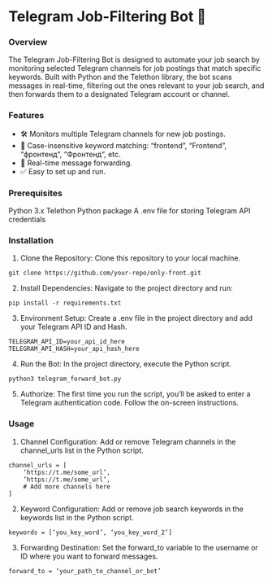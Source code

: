 # Telegram Job-Filtering Bot 🤖

### Overview
The Telegram Job-Filtering Bot is designed to automate your job search by monitoring selected Telegram channels for job postings that match specific keywords. Built with Python and the Telethon library, the bot scans messages in real-time, filtering out the ones relevant to your job search, and then forwards them to a designated Telegram account or channel.

### Features
* 🛠 Monitors multiple Telegram channels for new job postings.
* 🎯 Case-insensitive keyword matching: “frontend”, “Frontend”, “фронтенд“, “Фронтенд“, etc.
* 🔄 Real-time message forwarding.
* ✅ Easy to set up and run.

### Prerequisites
Python 3.x
Telethon Python package
A .env file for storing Telegram API credentials

### Installation

1. Clone the Repository: Clone this repository to your local machine.

```
git clone https://github.com/your-repo/only-front.git
```
2. Install Dependencies: Navigate to the project directory and run:
```
pip install -r requirements.txt
```
3. Environment Setup: Create a .env file in the project directory and add your Telegram API ID and Hash.
```
TELEGRAM_API_ID=your_api_id_here
TELEGRAM_API_HASH=your_api_hash_here
```
4. Run the Bot: In the project directory, execute the Python script.
```
python3 telegram_forward_bot.py
```
5. Authorize: The first time you run the script, you’ll be asked to enter a Telegram authentication code. Follow the on-screen instructions.


### Usage

1. Channel Configuration: Add or remove Telegram channels in the channel_urls list in the Python script.

```
channel_urls = [
    ‘https://t.me/some_url’,
    ‘https://t.me/some_url’,
    # Add more channels here
]
```
2. Keyword Configuration: Add or remove job search keywords in the keywords list in the Python script.

```
keywords = [‘you_key_word’, ‘you_key_word_2’]
```

3. Forwarding Destination: Set the forward_to variable to the username or ID where you want to forward messages.

```
forward_to = ‘your_path_to_channel_or_bot’
```
